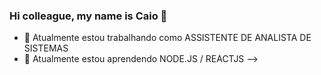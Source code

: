 ### Hi colleague, my name is Caio 👋

- 🔭 Atualmente estou trabalhando como ASSISTENTE DE ANALISTA DE SISTEMAS
- 🌱 Atualmente estou aprendendo NODE.JS / REACTJS
-->
